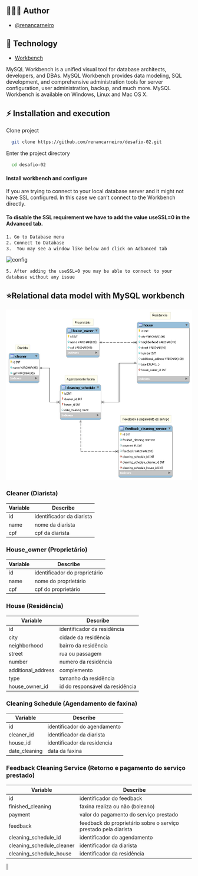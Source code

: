 
## 👨🏼‍💻 Author

- [@renancarneiro](https://www.github.com/renancarneiro)

## 🚀 Technology

- [Workbench](https://www.github.com/renancarneiro)

MySQL Workbench is a unified visual tool for database architects, developers, and DBAs. MySQL Workbench provides data modeling, SQL development, and comprehensive administration tools for server configuration, user administration, backup, and much more. MySQL Workbench is available on Windows, Linux and Mac OS X.

## ⚡️ Installation and execution



Clone project

```bash
  git clone https://github.com/renancarneiro/desafio-02.git
```

Enter the project directory

```bash
  cd desafio-02
```

#### Install workbench and configure


If you are trying to connect to your local database server and it might not have SSL configured. In this case we can’t connect to the Workbench directly.

#### To disable the SSL requirement we have to add the value useSSL=0 in the Advanced tab.

    1. Go to Database menu
    2. Connect to Database
    3.  You may see a window like below and click on Adbanced tab



![config](https://codersathi.com/wp-content/uploads/2021/12/useSSLzero.png)

    5. After adding the useSSL=0 you may be able to connect to your database without any issue

## ⭐Relational data model with MySQL workbench

![config](https://raw.githubusercontent.com/renancarneiro/desafio-02/main/diagram.png)


### Cleaner (Diarista)

| Variable               | Describe                                                |
| ----------------- | ---------------------------------------------------------------- |
| id       | identificador da diarista |
| name       | nome da diarista |
| cpf       | cpf da diarista |

### House_owner (Proprietário)

| Variable               | Describe                                                |
| ----------------- | ---------------------------------------------------------------- |
| id       | identificador do proprietário |
| name       | nome do proprietário |
| cpf       | cpf do proprietário |

### House (Residência)

| Variable               | Describe                                                |
| ----------------- | ---------------------------------------------------------------- |
| id       | identificador da residência |
| city       | cidade da residência |
| neighborhood       | bairro da residência |
| street       | rua ou passagem |
| number       | numero da residência |
| additional_address       | complemento |
| type       | tamanho da residência |
| house_owner_id       | id do responsável da residência |

### Cleaning Schedule (Agendamento de faxina)

| Variable               | Describe                                                |
| ----------------- | ---------------------------------------------------------------- |
| id       | identificador do agendamento |
| cleaner_id       | identificador da diarista |
| house_id       | identificador da residencia |
| date_cleaning       | data da faxina |

### Feedback Cleaning Service (Retorno e pagamento do serviço prestado)

| Variable               | Describe                                                |
| ----------------- | ---------------------------------------------------------------- |
| id       | identificador do feedback |
| finished_cleaning       | faxina realiza ou não (boleano) |
| payment       | valor do pagamento do serviço prestado |
| feedback       | feedback do proprietário sobre o serviço prestado pela diarista |
| cleaning_schedule_id       | identificador do agendamento |
| cleaning_schedule_cleaner       | identificador da diarista |
| cleaning_schedule_house       | identificador da residência
 |
